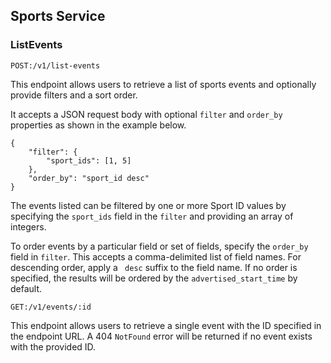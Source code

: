 ## Sports Service

### ListEvents

`POST:/v1/list-events`

This endpoint allows users to retrieve a list of sports events and optionally provide filters and a sort order.

It accepts a JSON request body with optional `filter` and `order_by` properties as shown in the example below.

```
{
    "filter": {
        "sport_ids": [1, 5]
    },
    "order_by": "sport_id desc"
}
```

The events listed can be filtered by one or more Sport ID values by specifying the `sport_ids` field in the `filter` and providing an array of integers.

To order events by a particular field or set of fields, specify the `order_by` field in `filter`. This accepts a comma-delimited list of field names. For descending order, apply a ` desc` suffix to the field name. If no order is specified, the results will be ordered by the `advertised_start_time` by default.

`GET:/v1/events/:id`

This endpoint allows users to retrieve a single event with the ID specified in the endpoint URL. A 404 `NotFound` error will be returned if no event exists with the provided ID.